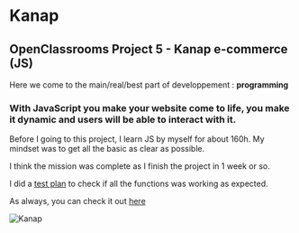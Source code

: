 # Kanap

## OpenClassrooms Project 5 - Kanap e-commerce (JS)

Here we come to the main/real/best part of developpement : **programming**

### With JavaScript you make your website come to life, you make it dynamic and users will be able to interact with it.

Before I going to this project, I learn JS by myself for about 160h. My mindset was to get all the basic as clear as possible.


I think the mission was complete as I finish the project in 1 week or so.

I did a [test plan](https://github.com/Bol2riZH/Kanap/files/10155915/Reungoat_Matthieu_2_plan_test_082022.pdf) to check if all the functions was working as expected. 


As always, you can check it out [here](https://kanap-five.vercel.app/)

![Kanap](https://user-images.githubusercontent.com/101552588/205684844-e0c71081-3a46-422b-88e6-92fde1cb0ceb.png)
